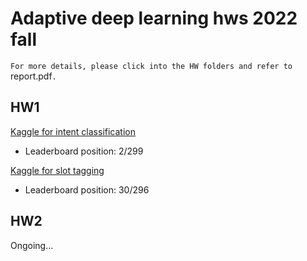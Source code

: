 # Adaptive deep learning hws 2022 fall
`For more details, please click into the HW folders and refer to `report.pdf`.`

## HW1
[Kaggle for intent classification](https://www.kaggle.com/competitions/intent-classification-ntu-adl-hw1-fall-2022/)
- Leaderboard position: 2/299

[Kaggle for slot tagging](https://www.kaggle.com/competitions/slot-tagging-ntu-adl-hw1-fall-2022)
- Leaderboard position: 30/296

## HW2
Ongoing...
